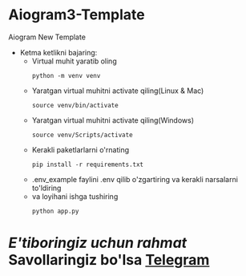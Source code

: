 # Aiogram3-Template
Aiogram New Template


- Ketma ketlikni bajaring:
    - Virtual muhit yaratib oling
        ```
        python -m venv venv
        ```
    - Yaratgan virtual muhitni activate qiling(Linux & Mac)
        ```
        source venv/bin/activate
        ```
    - Yaratgan virtual muhitni activate qiling(Windows)
        ```
        source venv/Scripts/activate
        ```
    - Kerakli paketlarlarni o'rnating
        ```
        pip install -r requirements.txt
        ```
    - .env_example faylini .env qilib o'zgartiring va kerakli narsalarni to'ldiring
    -  va loyihani ishga tushiring
        ```
        python app.py
        ```

# *E'tiboringiz uchun rahmat* Savollaringiz bo'lsa [Telegram](https://t.me/chogirmali_yigit)
